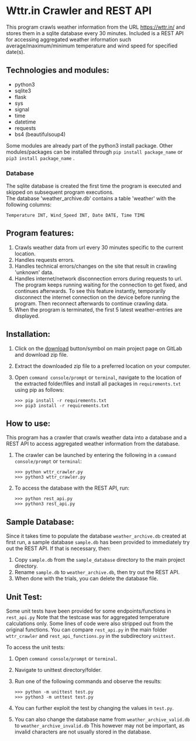 # Wttr.in Crawler and REST API

This program crawls weather information from the URL https://wttr.in/ and stores them in a sqlite database every 30 minutes. Included is a REST API for accessing aggregated weather information such average/maximum/minimum temperature and wind speed for specified date(s).


## Technologies and modules:

- python3
- sqlite3
- flask
- sys
- signal
- time
- datetime
- requests
- bs4 (beautifulsoup4)

Some modules are already part of the python3 install package. Other modules/packages can be installed through `pip install package_name` or `pip3 install package_name` .

### Database
The sqlite database is created the first time the program is executed and skipped on subsequent program executions.   
The database 'weather_archive.db' contains a table 'weather' with the following columns:  

`Temperature INT, Wind_Speed INT, Date DATE, Time TIME` 

## Program features:

1. Crawls weather data from url every 30 minutes specific to the current location.
2. Handles requests errors.
3. Handles technical errors/changes on the site that result in crawling 'unknown' data.
4. Handles internet/network disconnection errors during requests to url. The program keeps running waiting for the connection to get fixed, and continues afterwards. To see this feature instantly, temporarily disconnect the internet connection on the device before running the program. Then reconnect afterwards to continue crawling data.
5. When the program is terminated, the first 5 latest weather-entries are displayed.


## Installation:
1. Click on the [download](https://github.com/tuobaar/wttr_crawler.git) button/symbol on main project page on GitLab and download zip file.
2. Extract the downloaded zip file to a preferred location on your computer.
3. Open `command console/prompt` or `terminal`, navigate to the location of the extracted folder/files and install all packages in `requirements.txt` using pip as follows:

   `>>> pip install -r requirements.txt`   
   `>>> pip3 install -r requirements.txt`
   

## How to use:

This program has a crawler that crawls weather data into a database and a REST API to access aggregated weather information from the database.
1. The crawler can be launched by entering the following in a `command console/prompt` or `terminal`:

   `>>> python wttr_crawler.py`  
   `>>> python3 wttr_crawler.py`

2. To access the database with the REST API, run:

   `>>> python rest_api.py`  
   `>>> python3 rest_api.py`

## Sample Database:
Since it takes time to populate the database `weather_archive.db` created at first run, a sample database `sample.db` has been provided to 
immediately try out the REST API. If that is necessary, then:

1. Copy `sample.db` from the `sample_database` directory to the main project directory.
2. Rename `sample.db` to `weather_archive.db`, then try out the REST API.
3. When done with the trials, you can delete the database file.

## Unit Test:
Some unit tests have been provided for some endpoints/functions in `rest_api.py`
Note that the testcase was for aggregated temperature calculations only. Some lines of code were also stripped out from 
the original functions. You can compare `rest_api.py` in the main folder `wttr_crawler` and `rest_api_functions.py` in the subdirectory
`unittest`.

To access the unit tests:

1. Open `command console/prompt` or `terminal`.
2. Navigate to unittest directory/folder.
3. Run one of the following commands and observe the results:

   `>>> python -m unittest test.py`  
   `>>> python3 -m unttest test.py`
4. You can further exploit the test by changing the values in `test.py`.
5. You can also change the database name from `weather_archive_valid.db` to `weather_archive_invalid.db` This however may 
 not be important, as invalid characters are not usually stored in the database.
